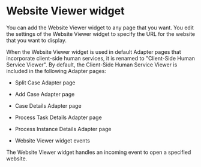 # Website Viewer widget

You can add the Website Viewer widget to any page that you want. You edit the settings of the
Website Viewer widget to specify the URL for the website that you want to display.

When the Website Viewer widget is used in default Adapter pages that incorporate client-side
human services, it is renamed to "Client-Side Human Service Viewer". By default, the Client-Side
Human Service Viewer is included in the following Adapter pages:

- Split Case Adapter page
- Add Case Adapter page
- Case Details Adapter page
- Process Task Details Adapter page
- Process Instance Details Adapter page

- Website Viewer widget events

The Website Viewer widget handles an incoming event to open a specified website.